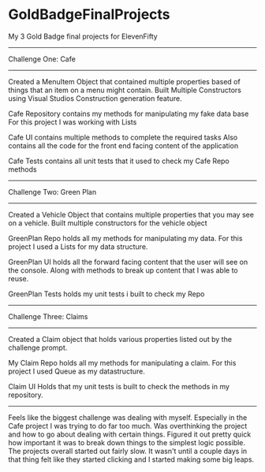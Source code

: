 # GoldBadgeFinalProjects
My 3 Gold Badge final projects for ElevenFifty

***************************
Challenge One: Cafe
***************************
Created a MenuItem Object that contained multiple properties based of things that an item on a menu might contain.
  Built Multiple Constructors using Visual Studios Construction generation feature. 

Cafe Repository contains my methods for manipulating my fake data base
  For this project I was working with Lists

Cafe UI contains multiple methods to complete the required tasks
  Also contains all the code for the front end facing content of the application
  
Cafe Tests contains all unit tests that it used to check my Cafe Repo methods


***************************
Challenge Two: Green Plan 
***************************
Created a Vehicle Object that contains multiple properties that you may see on a vehicle.
  Built multiple constructors for the vehicle object
 
GreenPlan Repo holds all my methods for manipulating my data.
  For this project I used a Lists for my data structure.
  
GreenPlan UI holds all the forward facing content that the user will see on the console.
  Along with methods to break up content that I was able to reuse.
  
GreenPlan Tests holds my unit tests i built to check my Repo

***************************
Challenge Three: Claims
***************************
Created a Claim object that holds various properties listed out by the challenge prompt.

My Claim Repo holds all my methods for manipulating a claim.
  For this project I used Queue as my datastructure.

Claim UI Holds that my unit tests is built to check the methods in my repository. 


************************************************************************************************************

Feels like the biggest challenge was dealing with myself. Especially in the Cafe project I was trying to do far too much.
Was overthinking the project and how to go about dealing with certain things. Figured it out pretty quick how important it 
was to break down things to the simplest logic possible. The projects overall started out fairly slow. It wasn't until a 
couple days in that thing felt like they started clicking and I started making some big leaps. 
